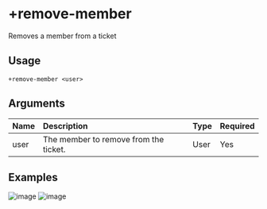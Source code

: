 # +remove-member
Removes a member from a ticket

## Usage
```
+remove-member <user>
```

## Arguments
Name | Description | Type | Required
:-- | :-- | :-- | :--
user | The member to remove from the ticket. | User | Yes

## Examples
![image]()
![image]()
